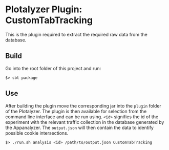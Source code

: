 # Plotalyzer Plugin: CustomTabTracking

This is the plugin required to extract the required raw data from the database.

## Build

Go into the root folder of this project and run:

```
$> sbt package
```

## Use

After building the plugin move the corresponding jar into the `plugin` folder of the Plotalyzer.
The plugin is then available for selection from the command line interface and can be run using.
`<id>` signifies the id of the experiment with the relevant traffic collection in the database generated
by the Appanalyzer. The `output.json` will then contain the data to identify possible cookie intersections.

```
$> ./run.sh analysis <id> /path/to/output.json CustomTabTracking
```